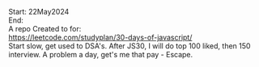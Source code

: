 Start: 22May2024</br>
End: </br>
A repo Created to for:</br>
https://leetcode.com/studyplan/30-days-of-javascript/</br>
Start slow, get used to DSA's. After JS30, I will do top 100 liked, then 150 interview. A problem a day, get's me that pay - Escape.
